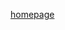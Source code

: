 <script id="MathJax-script" async src="https://cdn.jsdelivr.net/npm/mathjax@3/es5/tex-mml-chtml.js"></script>



[homepage](index.md)  

